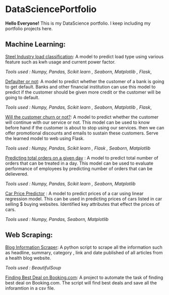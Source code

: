 # DataSciencePortfolio
**Hello Everyone!** 
This is my DataScience portfolio. I keep including my portfolio projects here. 

## Machine Learning:
[Steel Industry load classification](https://github.com/saif-byte/DataSciencePortfolio/blob/main/Steel%20Industry%20Load%20Classification/load_type_classifier.ipynb): A model to predict load type using various feature such as kwh usage and current power factor. 

_Tools used : Numpy, Pandas, Scikit learn , Seaborn, Matplotlib , Flask_,

[Defaulter or not](https://github.com/saif-byte/DataSciencePortfolio/blob/main/Credit%20Risk%20Scoring/Credit_Risk_Scoring.ipynb): A model to predict whether the customer of a bank is going to get default. Banks and other financial institution can use this model to predict if the customer should be given more credit or the customer will be going to default.

_Tools used : Numpy, Pandas, Scikit learn , Seaborn, Matplotlib , Flask_, 

[Will the customer churn or not?](https://github.com/saif-byte/DataSciencePortfolio/blob/main/Churn%20Prediction/Churn_or_not_Churn.ipynb): A model to predict whether the customer will continue with our service or not. This model can be used to know before hand if the customer is about to stop using our services. then we can offer promotional discounts and emails to sustain these customers. Serve the learned model to web using Flask.

_Tools used : Numpy, Pandas, Scikit learn , Flask , Seaborn, Matplotlib_

[Predicting total orders on a given day](https://github.com/saif-byte/DataSciencePortfolio/blob/main/Total%20Order%20predictor/Predicting_total_orders_on_a_given_day.ipynb) : A model to predict total number of orders that can be treated in a day. This model can be used to evaluate performance of employees by predicting number of orders that can be delievered. 

_Tools used : Numpy, Pandas, Scikit learn , Seaborn, Matplotlib_

[Car Price Predictor](https://github.com/saif-byte/DataSciencePortfolio/blob/main/CarPricePrediction/Car_Price_Prediction.ipynb) : A model to predict prices of a car using linear regression model. This can be used in predicting prices of cars listed in car selling $ buying websites. Identified key attributes that effect the prices of cars.

_Tools used : Numpy, Pandas, Seaborn, Matplotlib_

## Web Scraping:
[Blog Information Scraper](https://github.com/saif-byte/DataSciencePortfolio/blob/main/Web%20Scraping/Harvard%20Health%20Blog%20Website/HarvardHealthBlogScraper.ipynb): A python script to scrape all the information such as headline, summary, category , link and date published of all articles from a health blog website.

_Tools used : BeautifulSoup_

[Finding Best Deal on Booking.com](https://github.com/saif-byte/DataSciencePortfolio/tree/master/BestHotelDeal): A project to automate the task of finding best deal on Booking.com. The script will find best deals and save all the inforamtion in a csv file.
